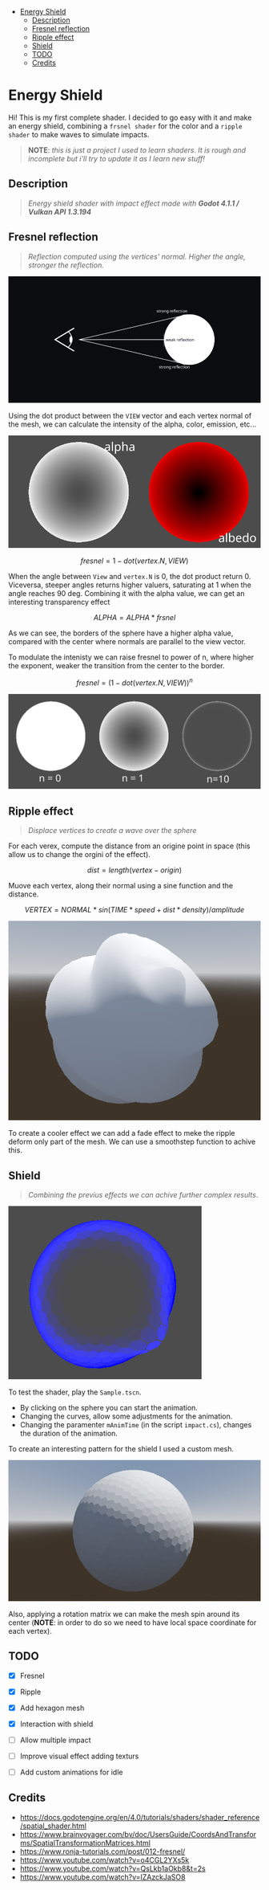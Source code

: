 - [Energy Shield](#energy-shield)
  - [Description](#description)
  - [Fresnel reflection](#fresnel-reflection)
  - [Ripple effect](#ripple-effect)
  - [Shield](#shield)
  - [TODO](#todo)
  - [Credits](#credits)

# Energy Shield

Hi! This is my first complete shader. I decided to go easy with it and make an energy shield, combining a `frsnel shader` for the color and a `ripple shader` to make waves to simulate impacts.

>**NOTE**: *this is just a project I used to learn shaders. It is rough and incomplete but i'll try to update it as I learn new stuff!*

## Description

>*Energy shield shader with impact effect made with **Godot 4.1.1 / Vulkan API 1.3.194***

## Fresnel reflection

>*Reflection computed using the vertices' normal. Higher the angle, stronger the reflection.*

![Fresnel reflection](imgs/Fresnel.png)

Using the dot product between the `VIEW` vector and each vertex normal of the mesh, we can calculate the intensity of the alpha, color, emission, etc...

![Fresnel type](imgs/FresnelColor.png)

$$
fresnel = 1 - dot(vertex.N, VIEW)
$$

When the angle between `View` and `vertex.N` is 0, the dot product return 0. Viceversa, steeper angles returns higher valuers, saturating at 1 when the angle reaches 90 deg. Combining it with the alpha value, we can get an interesting transparency effect

$$
ALPHA = ALPHA * frsnel
$$

As we can see, the borders of the sphere have a higher alpha value, compared with the center where normals are parallel to the view vector.

To modulate the intenisty we can raise fresnel to power of n, where higher the exponent, weaker the transition from the center to the border.

$$
fresnel = (1 - dot(vertex.N, VIEW))^n
$$

![Fresnel Comparison](imgs/FresnelComparison.png)

## Ripple effect

>*Displace vertices to create a wave over the sphere*

For each verex, compute the distance from an origine point in space (this allow us to change the orgini of the effect).

$$
dist = length(vertex - origin)
$$

Muove each vertex, along their normal using a sine function and the distance. 

$$
VERTEX = NORMAL * sin(TIME * speed + dist*density) / amplitude
$$

![Ripple](imgs/RippleSample.png)

To create a cooler effect we can add a fade effect to meke the ripple deform only part of the mesh. We can use a smoothstep function to achive this.



## Shield

>*Combining the previus effects we can achive further complex results*.

![](imgs/Shield.png)

To test the shader, play the `Sample.tscn`. 

- By clicking on the sphere you can start the animation. 
- Changing the curves, allow some adjustments for the animation.
- Changing the paramenter `mAnimTime` (in the script `impact.cs`), changes the duration of the animation.

To create an interesting pattern for the shield I used a custom mesh.

![Mesh](imgs/Mesh.png)

Also, applying a rotation matrix we can make the mesh spin around its center (**NOTE**: in order to do so we need to have local space coordinate for each vertex).

## TODO

- [X] Fresnel
- [X] Ripple
- [X] Add hexagon mesh
- [X] Interaction with shield
- [ ] Allow multiple impact
- [ ] Improve visual effect adding texturs
- [ ] Add custom animations for idle


## Credits

- https://docs.godotengine.org/en/4.0/tutorials/shaders/shader_reference/spatial_shader.html
- https://www.brainvoyager.com/bv/doc/UsersGuide/CoordsAndTransforms/SpatialTransformationMatrices.html
- https://www.ronja-tutorials.com/post/012-fresnel/
- https://www.youtube.com/watch?v=o4CGL2YXs5k
- https://www.youtube.com/watch?v=QsLkb1aOkb8&t=2s
- https://www.youtube.com/watch?v=IZAzckJaSO8

